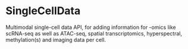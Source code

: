 # SingleCellData
Multimodal single-cell data API, for adding information for -omics like scRNA-seq as well as ATAC-seq, spatial transcriptomics, hyperspectral, methylation(s) and imaging data per cell. 
